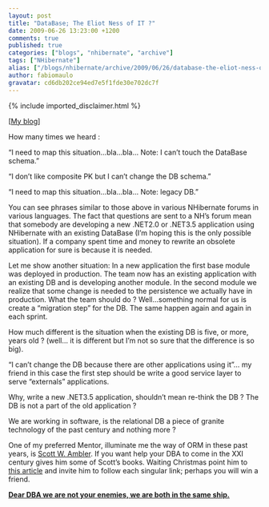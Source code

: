 ```yaml
---
layout: post
title: "DataBase; The Eliot Ness of IT ?"
date: 2009-06-26 13:23:00 +1200
comments: true
published: true
categories: ["blogs", "nhibernate", "archive"]
tags: ["NHibernate"]
alias: ["/blogs/nhibernate/archive/2009/06/26/database-the-eliot-ness-of-it.aspx"]
author: fabiomaulo
gravatar: cd6db202ce94ed7e5f1fde30e702dc7f
---
```

{% include imported_disclaimer.html %}
<p>[<a target="_blank" href="http://fabiomaulo.blogspot.com/">My blog</a>]</p>
<p>How many times we heard : </p>
<p>&ldquo;I need to map this situation&hellip;bla&hellip;bla&hellip; Note: I can&rsquo;t touch the DataBase schema.&rdquo;</p>
<p>&ldquo;I don&rsquo;t like composite PK but I can&rsquo;t change the DB schema.&rdquo;</p>
<p>&ldquo;I need to map this situation&hellip;bla&hellip;bla&hellip; Note: legacy DB.&rdquo;</p>
<p>You can see phrases similar to those above in various NHibernate forums in various languages. The fact that questions are sent to a NH&rsquo;s forum mean that somebody are developing a new .NET2.0 or .NET3.5 application using NHibernate with an existing DataBase (I&rsquo;m hoping this is the only possible situation). If a company spent time and money to rewrite an obsolete application for sure is because it is needed.</p>
<p>Let me show another situation: In a new application the first base module was deployed in production. The team now has an existing application with an existing DB and is developing another module. In the second module we realize that some change is needed to the persistence we actually have in production. What the team should do ? Well&hellip;something normal for us is create a &ldquo;migration step&rdquo; for the DB. The same happen again and again in each sprint.</p>
<p>How much different is the situation when the existing DB is five, or more, years old ? (well&hellip; it is different but I&rsquo;m not so sure that the difference is so big).</p>
<p>&ldquo;I can&rsquo;t change the DB because there are other applications using it&rdquo;&hellip; my friend in this case the first step should be write a good service layer to serve &ldquo;externals&rdquo; applications.</p>
<p>Why, write a new .NET3.5 application, shouldn&rsquo;t mean re-think the DB ? The DB is not a part of the old application ?</p>
<p>We are working in software, is the relational DB a piece of granite technology of the past century and nothing more ?</p>
<p>One of my preferred Mentor, illuminate me the way of ORM in these past years, is <a target="_blank" href="http://www.ambysoft.com/scottAmbler.html">Scott W. Ambler</a>. If you want help your DBA to come in the XXI century gives him some of Scott&rsquo;s books. Waiting Christmas point him to <a target="_blank" href="http://www.agiledata.org/essays/databaseRefactoring.html">this article</a> and invite him to follow each singular link; perhaps you will win a friend.</p>
<p><strong><span style="text-decoration: underline;"><span style="font-size: 100%">Dear DBA we are not your enemies, we are both in the same ship.</span></span></strong></p>
